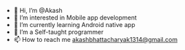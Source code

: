 - 👋 Hi, I’m @Akash
- 👀 I’m interested in Mobile app development 
- 🌱 I’m currently learning Android native app
- 💞️ I’m a Self-taught programmer
- 📫 How to reach me akashbhattacharyak1314@gmail.com

<!---
androAkash/androAkash is a ✨ special ✨ repository because its `README.md` (this file) appears on your GitHub profile.
You can click the Preview link to take a look at your changes.
--->
